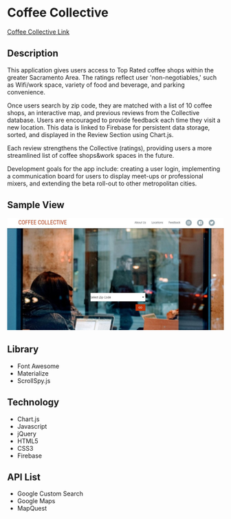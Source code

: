 # Coffee Collective

[Coffee Collective Link]( https://nedak.github.io/CoffeeCollective/ "CC Link")

## Description
This application gives users access to Top Rated coffee shops within the greater Sacramento Area. The ratings reflect user 'non-negotiables,' such as Wifi/work space, variety of food and beverage, and parking convenience.

Once users search by zip code, they are matched with a list of 10 coffee shops, an interactive map, and previous reviews from the Collective database. Users are encouraged to provide feedback each time they visit a new location. This data is linked to Firebase for persistent data storage, sorted, and displayed in the Review Section using Chart.js.

Each review strengthens the Collective (ratings), providing users a more streamlined list of coffee shops&work spaces in the future. 

Development goals for the app include: creating a user login, implementing a communication board for users to display meet-ups or professional mixers, and extending the beta roll-out to other metropolitan cities. 
 

## Sample View

![Coffee Collective App Screenshot](/assets/images/screenshot.jpg/)


## Library 

+ Font Awesome
+ Materialize
+ ScrollSpy.js


## Technology

+ Chart.js
+ Javascript
+ jQuery
+ HTML5
+ CSS3
+ Firebase


## API List

+ Google Custom Search
+ Google Maps
+ MapQuest


